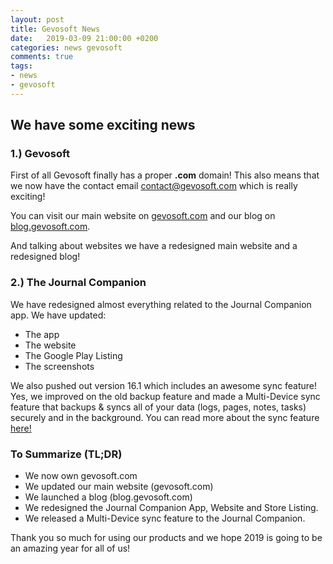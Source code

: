 ```yaml
---
layout: post
title: Gevosoft News
date:   2019-03-09 21:00:00 +0200
categories: news gevosoft
comments: true
tags:
- news
- gevosoft
---
```


## We have some exciting news

### 1.) Gevosoft
First of all Gevosoft finally has a proper <b>.com</b> domain! This also means that we now have the contact email [contact@gevosoft.com](mailto:contact@gevosoft.com) which is really exciting!

You can visit our main website on [gevosoft.com](https://gevosoft.com) and our blog on [blog.gevosoft.com](https://blog.gevosoft.com).

And talking about websites we have a redesigned main website and a redesigned blog!

### 2.) The Journal Companion
We have redesigned almost everything related to the Journal Companion app.
We have updated:
* The app
* The website
* The Google Play Listing
* The screenshots

We also pushed out version 16.1 which includes an awesome sync feature! Yes, we improved on the old backup feature and made a Multi-Device sync feature that backups & syncs all of your data (logs, pages, notes, tasks) securely and in the background.
You can read more about the sync feature [here!](https://journal-companion.gevosoft.com/sync)

### To Summarize (TL;DR)
* We now own gevosoft.com
* We updated our main website (gevosoft.com)
* We launched a blog (blog.gevosoft.com)
* We redesigned the Journal Companion App, Website and Store Listing.
* We released a Multi-Device sync feature to the Journal Companion.

Thank you so much for using our products and we hope 2019 is going to be an amazing year for all of us!
